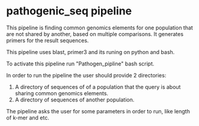 # pathogenic_seq pipeline

This pipeline is finding common genomics elements for one population that are not shared by another, based on multiple comparisons. 
It generates primers for the result sequences.

This pipeline uses blast, primer3 and its runing on python and bash.

To activate this pipeline run "Pathogen_pipline" bash script.

In order to run the pipeline the user should provide 2 directories:
1. A directory of sequences of of a population that the query is about sharing common genomics elements. 
2. A directory of sequences of another population. 

The pipeline asks the user for some parameters in order to run, like length of k-mer and etc.

